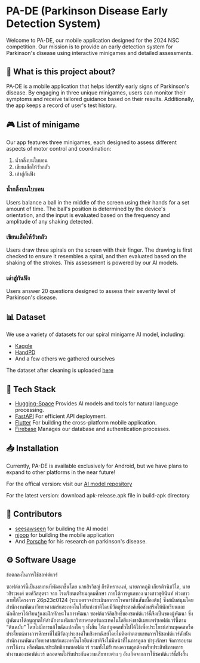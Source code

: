 # PA-DE (Parkinson Disease Early Detection System)

Welcome to PA-DE, our mobile application designed for the 2024 NSC competition. Our mission is to provide an early detection system for Parkinson's disease using interactive minigames and detailed assessments.

## 🚀 What is this project about?

PA-DE is a mobile application that helps identify early signs of Parkinson's disease. By engaging in three unique minigames, users can monitor their symptoms and receive tailored guidance based on their results. Additionally, the app keeps a record of user's test history.

## 🎮 List of minigame

Our app features three minigames, each designed to assess different aspects of motor control and coordination:

1. น้ำกลิ้งบนใบบอน
2. เขียนเสือให้วัวกลัว
3. เล่าสู่กันฟัง 

### น้ำกลิ้งบนใบบอน

Users balance a ball in the middle of the screen using their hands for a set amount of time. The ball's position is determined by the device's orientation, and the input is evaluated based on the frequency and amplitude of any shaking detected.

### เขียนเสือให้วัวกลัว 

Users draw three spirals on the screen with their finger. The drawing is first checked to ensure it resembles a spiral, and then evaluated based on the shaking of the strokes. This assessment is powered by our AI models.

### เล่าสู่กันฟัง 

Users answer 20 questions designed to assess their severity level of Parkinson's disease.

## 📊 Dataset

We use a variety of datasets for our spiral minigame AI model, including:

- [Kaggle](https://www.kaggle.com/datasets/kmader/parkinsons-drawings/data)
- [HandPD](https://wwwp.fc.unesp.br/~papa/pub/datasets/Handpd/)
- And a few others we gathered ourselves

The dataset after cleaning is uploaded [here](https://github.com/seensiravit/Parkinson-SpiralDrawing)

## 🔧 Tech Stack

- [Hugging-Space](https://huggingface.co/) Provides AI models and tools for natural language processing.
- [FastAPI](https://fastapi.tiangolo.com/) For efficient API deployment.
- [Flutter](https://flutter.dev/) For building the cross-platform mobile application.
- [Firebase](https://firebase.google.com/) Manages our database and authentication processes.

## 📥 Installation

Currently, PA-DE is available exclusively for Android, but we have plans to expand to other platforms in the near future!

For the offical version: visit our [AI model repository](https://github.com/seensiravit/PA-DE)

For the latest version: download apk-release.apk file in build-apk directory

## 🙌 Contributors

- [seesawseen](https://github.com/seensiravit) for building the AI model
- [njoop](https://github.com/Phakbhumi) for building the mobile application
- And [Porsche](https://www.instagram.com/pxrsche.eeee) for his research on parkinson's disease.

## ⚙️ Software Usage

ข้อตกลงในการใช้ซอฟต์แวร์

ซอฟต์แวร์นี้เป็นผลงานที่พัฒนาขึ้นโดย นายสิรวิชญ์ กีรติพรานนท์, นายภาคภูมิ เกียรติวนิชวิไล, นายวชิระพงศ์ พงศ์วิสสุตรา จาก โรงเรียนเตรียมอุดมศึกษา ภายใต้การดูแลของ นางสาวชุตินันท์ พ่วงขาว ภายใต้โครงการ 26p23c0124 (ระบบตรวจประเมินอาการโรคพาร์กินสันเบื้องต้น) ซึ่งสนับสนุนโดย สำนักงานพัฒนาวิทยาศาสตร์และเทคโนโลยีแห่งชาติโดยมีวัตถุประสงค์เพื่อส่งเสริมให้นักเรียนและนักศึกษาได้เรียนรู้และฝึกทักษะในการพัฒนา ซอฟต์แวร์ลิขสิทธิ์ของซอฟต์แวร์นี้จึงเป็นของผู้พัฒนา ซึ่งผู้พัฒนาได้อนุญาตให้สำนักงานพัฒนาวิทยาศาสตร์และเทคโนโลยีแห่งชาติเผยแพร่ซอฟต์แวร์นี้ตาม “ต้นฉบับ” โดยไม่มีการแก้ไขดัดแปลงใด ๆ ทั้งสิ้น ให้แก่บุคคลทั่วไปได้ใช้เพื่อประโยชน์ส่วนบุคคลหรือประโยชน์ทางการศึกษาที่ไม่มีวัตถุประสงค์ในเชิงพาณิชย์โดยไม่คิดค่าตอบแทนการใช้ซอฟต์แวร์ดังน้ัน สำนักงานพัฒนาวิทยาศาสตร์และเทคโนโลยีแห่งชาติจึงไม่มีหน้าที่ในการดูแล บำรุงรักษา จัดการอบรมการใช้งาน หรือพัฒนาประสิทธิภาพซอฟต์แวร์ รวมทั้งไม่รับรองความถูกต้องหรือประสิทธิภาพการทำงานของซอฟต์แวร์ ตลอดจนไม่รับประกันความเสียหายต่าง ๆ อันเกิดจากการใช้ซอฟต์แวร์นี้ท้ังสิ้น